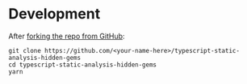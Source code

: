 # Development

After [forking the repo from GitHub](https://help.github.com/articles/fork-a-repo):

```shell
git clone https://github.com/<your-name-here>/typescript-static-analysis-hidden-gems
cd typescript-static-analysis-hidden-gems
yarn
```
